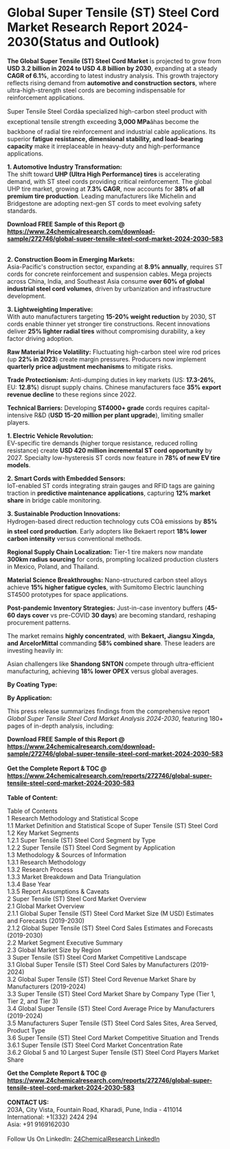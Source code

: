 <h1>Global Super Tensile (ST) Steel Cord Market Research Report 2024-2030(Status and Outlook)</h1><p><strong>The Global Super Tensile (ST) Steel Cord Market</strong> is projected to grow from <strong>USD 3.2 billion in 2024 to USD 4.8 billion by 2030</strong>, expanding at a steady <strong>CAGR of 6.1%</strong>, according to latest industry analysis. This growth trajectory reflects rising demand from <strong>automotive and construction sectors</strong>, where ultra-high-strength steel cords are becoming indispensable for reinforcement applications.</p><p>Super Tensile Steel Cordâa specialized high-carbon steel product with exceptional tensile strength exceeding <strong>3,000 MPa</strong>âhas become the backbone of radial tire reinforcement and industrial cable applications. Its superior <strong>fatigue resistance, dimensional stability, and load-bearing capacity</strong> make it irreplaceable in heavy-duty and high-performance applications.</p><p><strong>1. Automotive Industry Transformation:</strong><br>
The shift toward <strong>UHP (Ultra High Performance) tires</strong> is accelerating demand, with ST steel cords providing critical reinforcement. The global UHP tire market, growing at <strong>7.3% CAGR</strong>, now accounts for <strong>38% of all premium tire production</strong>. Leading manufacturers like Michelin and Bridgestone are adopting next-gen ST cords to meet evolving safety standards.</p><div><b>Download FREE Sample of this Report @ 
            <a href="https://www.24chemicalresearch.com/download-sample/272746/global-super-tensile-steel-cord-market-2024-2030-583">
            https://www.24chemicalresearch.com/download-sample/272746/global-super-tensile-steel-cord-market-2024-2030-583</a></b></div><br><p><strong>2. Construction Boom in Emerging Markets:</strong><br>
Asia-Pacific's construction sector, expanding at <strong>8.9% annually</strong>, requires ST cords for concrete reinforcement and suspension cables. Mega projects across China, India, and Southeast Asia consume <strong>over 60% of global industrial steel cord volumes</strong>, driven by urbanization and infrastructure development.</p><p><strong>3. Lightweighting Imperative:</strong><br>
With auto manufacturers targeting <strong>15-20% weight reduction</strong> by 2030, ST cords enable thinner yet stronger tire constructions. Recent innovations deliver <strong>25% lighter radial tires</strong> without compromising durability, a key factor driving adoption.</p><p><strong>Raw Material Price Volatility:</strong> Fluctuating high-carbon steel wire rod prices (up <strong>22% in 2023</strong>) create margin pressures. Producers now implement <strong>quarterly price adjustment mechanisms</strong> to mitigate risks.</p><p><strong>Trade Protectionism:</strong> Anti-dumping duties in key markets (US: <strong>17.3-26%</strong>, EU: <strong>12.8%</strong>) disrupt supply chains. Chinese manufacturers face <strong>35% export revenue decline</strong> to these regions since 2022.</p><p><strong>Technical Barriers:</strong> Developing <strong>ST4000+ grade</strong> cords requires capital-intensive R&amp;D (<strong>USD 15-20 million per plant upgrade</strong>), limiting smaller players.</p><p><strong>1. Electric Vehicle Revolution:</strong><br>
EV-specific tire demands (higher torque resistance, reduced rolling resistance) create <strong>USD 420 million incremental ST cord opportunity</strong> by 2027. Specialty low-hysteresis ST cords now feature in <strong>78% of new EV tire models</strong>.</p><p><strong>2. Smart Cords with Embedded Sensors:</strong><br>
IoT-enabled ST cords integrating strain gauges and RFID tags are gaining traction in <strong>predictive maintenance applications</strong>, capturing <strong>12% market share</strong> in bridge cable monitoring.</p><p><strong>3. Sustainable Production Innovations:</strong><br>
Hydrogen-based direct reduction technology cuts COâ emissions by <strong>85% in steel cord production</strong>. Early adopters like Bekaert report <strong>18% lower carbon intensity</strong> versus conventional methods.</p><p><strong>Regional Supply Chain Localization:</strong> Tier-1 tire makers now mandate <strong>300km radius sourcing</strong> for cords, prompting localized production clusters in Mexico, Poland, and Thailand.</p><p><strong>Material Science Breakthroughs:</strong> Nano-structured carbon steel alloys achieve <strong>15% higher fatigue cycles</strong>, with Sumitomo Electric launching ST4500 prototypes for space applications.</p><p><strong>Post-pandemic Inventory Strategies:</strong> Just-in-case inventory buffers (<strong>45-60 days cover</strong> vs pre-COVID <strong>30 days</strong>) are becoming standard, reshaping procurement patterns.</p><p>The market remains <strong>highly concentrated</strong>, with <strong>Bekaert, Jiangsu Xingda, and ArcelorMittal</strong> commanding <strong>58% combined share</strong>. These leaders are investing heavily in:</p><p>Asian challengers like <strong>Shandong SNTON</strong> compete through ultra-efficient manufacturing, achieving <strong>18% lower OPEX</strong> versus global averages.</p><p><strong>By Coating Type:</strong></p><p><strong>By Application:</strong></p><p>This press release summarizes findings from the comprehensive report <em>Global Super Tensile Steel Cord Market Analysis 2024-2030</em>, featuring 180+ pages of in-depth analysis, including:</p><div><b>Download FREE Sample of this Report @ 
            <a href="https://www.24chemicalresearch.com/download-sample/272746/global-super-tensile-steel-cord-market-2024-2030-583">
            https://www.24chemicalresearch.com/download-sample/272746/global-super-tensile-steel-cord-market-2024-2030-583</a></b></div><br><div><b>Get the Complete Report & TOC @ 
            <a href="https://www.24chemicalresearch.com/reports/272746/global-super-tensile-steel-cord-market-2024-2030-583">
            https://www.24chemicalresearch.com/reports/272746/global-super-tensile-steel-cord-market-2024-2030-583</a></b></div><br>
            <b>Table of Content:</b><p>Table of Contents<br />
1 Research Methodology and Statistical Scope<br />
1.1 Market Definition and Statistical Scope of Super Tensile (ST) Steel Cord<br />
1.2 Key Market Segments<br />
1.2.1 Super Tensile (ST) Steel Cord Segment by Type<br />
1.2.2 Super Tensile (ST) Steel Cord Segment by Application<br />
1.3 Methodology & Sources of Information<br />
1.3.1 Research Methodology<br />
1.3.2 Research Process<br />
1.3.3 Market Breakdown and Data Triangulation<br />
1.3.4 Base Year<br />
1.3.5 Report Assumptions & Caveats<br />
2 Super Tensile (ST) Steel Cord Market Overview<br />
2.1 Global Market Overview<br />
2.1.1 Global Super Tensile (ST) Steel Cord Market Size (M USD) Estimates and Forecasts (2019-2030)<br />
2.1.2 Global Super Tensile (ST) Steel Cord Sales Estimates and Forecasts (2019-2030)<br />
2.2 Market Segment Executive Summary<br />
2.3 Global Market Size by Region<br />
3 Super Tensile (ST) Steel Cord Market Competitive Landscape<br />
3.1 Global Super Tensile (ST) Steel Cord Sales by Manufacturers (2019-2024)<br />
3.2 Global Super Tensile (ST) Steel Cord Revenue Market Share by Manufacturers (2019-2024)<br />
3.3 Super Tensile (ST) Steel Cord Market Share by Company Type (Tier 1, Tier 2, and Tier 3)<br />
3.4 Global Super Tensile (ST) Steel Cord Average Price by Manufacturers (2019-2024)<br />
3.5 Manufacturers Super Tensile (ST) Steel Cord Sales Sites, Area Served, Product Type<br />
3.6 Super Tensile (ST) Steel Cord Market Competitive Situation and Trends<br />
3.6.1 Super Tensile (ST) Steel Cord Market Concentration Rate<br />
3.6.2 Global 5 and 10 Largest Super Tensile (ST) Steel Cord Players Market Share </p><div><b>Get the Complete Report & TOC @ 
            <a href="https://www.24chemicalresearch.com/reports/272746/global-super-tensile-steel-cord-market-2024-2030-583">
            https://www.24chemicalresearch.com/reports/272746/global-super-tensile-steel-cord-market-2024-2030-583</a></b></div><br><b>CONTACT US:</b><br>
            203A, City Vista, Fountain Road, Kharadi, Pune, India - 411014<br>
            International: +1(332) 2424 294<br>
            Asia: +91 9169162030 <br><br>
            Follow Us On LinkedIn: <a href="https://www.linkedin.com/company/24chemicalresearch/">24ChemicalResearch LinkedIn</a>